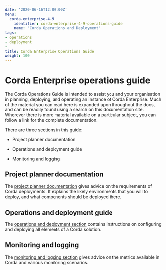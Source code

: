 ```yaml
---
date: '2020-06-16T12:00:00Z'
menu:
  corda-enterprise-4-9:
    identifier: corda-enterprise-4-9-operations-guide
    name: "Corda Operations and Deployment"
tags:
- operations
- deployment
-
title: Corda Enterprise Operations Guide
weight: 100
---
```


# Corda Enterprise operations guide

The Corda Operations Guide is intended to assist you and your organisation in planning, deploying, and operating an
instance of Corda Enterprise. Much of the material you can read here is expanded upon throughout the docs, and can be
readily found using a search on this documentation site. Wherever there is more material available on a particular
subject, you can follow a link for the complete documentation.

There are three sections in this guide:

- Project planner documentation

- Operations and deployment guide

- Monitoring and logging

## Project planner documentation

The [project planner documentation](project-planner/corda-planning.md) gives advice on the requirements of Corda deployments. It explains the likely environments
that you will to deploy, and what components should be deployed there.

## Operations and deployment guide

The [operations and deployment section](deployment/deployment.md) contains instructions on configuring and deploying all elements of a Corda solution.

## Monitoring and logging

The [monitoring and logging section](monitoring-logging/monitoring-logging-intro.md) gives advice on the metrics available in Corda and various monitoring scenarios.
